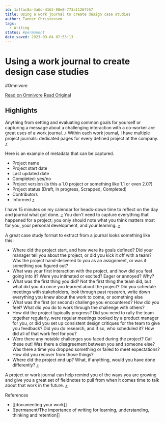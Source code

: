 ```yaml
---
id: 1affac8a-3a6d-4163-80e8-773a11267267
title: Using a work journal to create design case studies
author: Tanner Christensen
tags:
  - Writing
status: #permanent
date_saved: 2023-03-04 07:53:13
---
```


# Using a work journal to create design case studies
#Omnivore

[Read on Omnivore](https://omnivore.app/me/using-a-work-journal-to-create-design-case-studies-tanner-christ-186ad53c212)
[Read Original](https://www.tannerchristensen.com/blog/using-a-work-journal-to-create-design-case-studies)

## Highlights


Anything from setting and evaluating common goals for yourself or capturing a message about a challenging interaction with a co-worker are great uses of a work journal. [⤴️](https://omnivore.app/me/using-a-work-journal-to-create-design-case-studies-tanner-christ-186ad53c212#7888d427-a63e-44d0-a75b-037e99bd3f1f) Within each work journal, I have multiple project journals: dedicated pages for every defined project at the company. [⤴️](https://omnivore.app/me/using-a-work-journal-to-create-design-case-studies-tanner-christ-186ad53c212#b9c9a440-71b6-4d6c-a1a5-ec872a9b9ec3)

Here is an example of metadata that can be captured.
- Project name
- Project start date
- Last updated date
- Completed: yes/no
- Project version (is this a 1.0 project or something like 1.1 or even 2.0?)
- Project status (Draft, In progress, Scrapped, Completed)
 - Contributors
- Informed [⤴️](https://omnivore.app/me/using-a-work-journal-to-create-design-case-studies-tanner-christ-186ad53c212#6bddb52c-ff7c-4bc2-b000-3a41e08b9f79)

I have 15 minutes on my calendar for heads-down time to reflect on the day and journal what got done. [⤴️](https://omnivore.app/me/using-a-work-journal-to-create-design-case-studies-tanner-christ-186ad53c212#8f23a36d-508b-48a5-bb2c-71912de71563) You don't need to capture everything that happened for a project; you only should note what you think matters most for you, your personal development, and your learning. [⤴️](https://omnivore.app/me/using-a-work-journal-to-create-design-case-studies-tanner-christ-186ad53c212#429fb220-78ac-4b6c-8118-8cef11bc16ef)

A great case study format to extract from a journal looks something like this:
- Where did the project start, and how were its goals defined? Did your manager tell you about the project, or did you kick it off with a team? Was the project hand-delivered to you as an assignment, or was it something you figured out?
- What was your first interaction with the project, and how did you feel going into it? Were you intimated or excited? Eager or annoyed? Why?
- What was the first thing you did? Not the first thing the team did, but what did you do once you learned about the project? Did you schedule meetings with stakeholders, look through past research, write down everything you knew about the work to come, or something else
- What was the first (or second) challenge you encountered? How did you feel? What did you do to work through the challenge with others?
- How did the project typically progress? Did you need to rally the team together regularly, were regular meetings booked by a product manager for you, or did you set up consistent design critiques for the team to give you feedback? Did you do research, and if so, who scheduled it? How did all of that work feel for you?
- Were there any notable challenges you faced during the project? Call these out! Was there a disagreement between you and someone else? Was there a time you dropped something or failed to meet expectations? How did you recover from those things?
- Where did the project end up? What, if anything, would you have done differently? [⤴️](https://omnivore.app/me/using-a-work-journal-to-create-design-case-studies-tanner-christ-186ad53c212#0630c342-fec6-4ee8-94e1-b14bbb608608)

A project or work journal can help remind you of the ways you are growing and give you a great set of fieldnotes to pull from when it comes time to talk about that work in the future. [⤴️](https://omnivore.app/me/using-a-work-journal-to-create-design-case-studies-tanner-christ-186ad53c212#00016515-8a46-4263-94b0-b4e8ca24a5f3)

References
- [[documenting your work]]
- [[permanent/The importance of writing for learning, understanding, thinking and retention]]